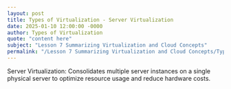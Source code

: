 ```yaml
---
layout: post
title: Types of Virtualization - Server Virtualization
date: 2025-01-10 12:00:00 -0000
author: Types of Virtualization
quote: "content here"
subject: "Lesson 7 Summarizing Virtualization and Cloud Concepts"
permalink: "/Lesson 7 Summarizing Virtualization and Cloud Concepts/Types of Virtualization/Types of Virtualization - Server Virtualization"
---
```


Server Virtualization: Consolidates multiple server instances on a single physical server to optimize resource usage and reduce hardware costs.
